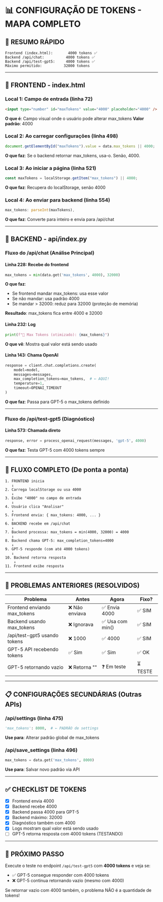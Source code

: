 # 📊 CONFIGURAÇÃO DE TOKENS - MAPA COMPLETO

## 🎯 RESUMO RÁPIDO

```
Frontend (index.html):       4000 tokens ✅
Backend /api/chat:          4000 tokens ✅
Backend /api/test-gpt5:     4000 tokens ✅
Máximo permitido:          32000 tokens
```

---

## 📱 FRONTEND - index.html

### Local 1: Campo de entrada (linha 72)
```html
<input type="number" id="maxTokens" value="4000" placeholder="4000" />
```
**O que é**: Campo visual onde o usuário pode alterar max_tokens
**Valor padrão**: 4000

### Local 2: Ao carregar configurações (linha 498)
```javascript
document.getElementById("maxTokens").value = data.max_tokens || 4000;
```
**O que faz**: Se o backend retornar max_tokens, usa-o. Senão, 4000.

### Local 3: Ao iniciar a página (linha 521)
```javascript
const maxTokens = localStorage.getItem("max_tokens") || 4000;
```
**O que faz**: Recupera do localStorage, senão 4000

### Local 4: Ao enviar para backend (linha 554)
```javascript
max_tokens: parseInt(maxTokens),
```
**O que faz**: Converte para inteiro e envia para /api/chat

---

## 🔧 BACKEND - api/index.py

### Fluxo do /api/chat (Análise Principal)

#### Linha 228: Recebe do frontend
```python
max_tokens = min(data.get('max_tokens', 4000), 32000)
```
**O que faz**:
- Se frontend mandar max_tokens: usa esse valor
- Se não mandar: usa padrão 4000
- Se mandar > 32000: reduz para 32000 (proteção de memória)

**Resultado**: max_tokens fica entre 4000 e 32000

#### Linha 232: Log
```python
print(f"🔢 Max Tokens (otimizado): {max_tokens}")
```
**O que vê**: Mostra qual valor está sendo usado

#### Linha 143: Chama OpenAI
```python
response = client.chat.completions.create(
    model=model,
    messages=messages,
    max_completion_tokens=max_tokens,  # ← AQUI!
    temperature=1,
    timeout=OPENAI_TIMEOUT
)
```
**O que faz**: Passa para GPT-5 o max_tokens definido

---

### Fluxo do /api/test-gpt5 (Diagnóstico)

#### Linha 573: Chamada direto
```python
response, error = process_openai_request(messages, 'gpt-5', 4000)
```
**O que faz**: Testa GPT-5 com 4000 tokens sempre

---

## 🔄 FLUXO COMPLETO (De ponta a ponta)

```
1. FRONTEND inicia
   ↓
2. Carrega localStorage ou usa 4000
   ↓
3. Exibe "4000" no campo de entrada
   ↓
4. Usuário clica "Analisar"
   ↓
5. Frontend envia: { max_tokens: 4000, ... } 
   ↓
6. BACKEND recebe em /api/chat
   ↓
7. Backend processa: max_tokens = min(4000, 32000) = 4000
   ↓
8. Backend chama GPT-5: max_completion_tokens=4000
   ↓
9. GPT-5 responde (com até 4000 tokens)
   ↓
10. Backend retorna resposta
    ↓
11. Frontend exibe resposta
```

---

## 🚨 PROBLEMAS ANTERIORES (RESOLVIDOS)

| Problema | Antes | Agora | Fixo? |
|----------|-------|-------|-------|
| Frontend enviando max_tokens | ❌ Não enviava | ✅ Envia 4000 | ✅ SIM |
| Backend usando max_tokens | ❌ Ignorava | ✅ Usa com min() | ✅ SIM |
| /api/test-gpt5 usando tokens | ❌ 1000 | ✅ 4000 | ✅ SIM |
| GPT-5 API recebendo tokens | ✅ Sim | ✅ Sim | ✅ OK |
| GPT-5 retornando vazio | ❌ Retorna "" | ❓ Em teste | ⏳ TESTE |

---

## 📋 CONFIGURAÇÕES SECUNDÁRIAS (Outras APIs)

### /api/settings (linha 475)
```python
'max_tokens': 8000,  # ← PADRÃO de settings
```
**Use para**: Alterar padrão global de max_tokens

### /api/save_settings (linha 496)
```python
max_tokens = data.get('max_tokens', 8000)
```
**Use para**: Salvar novo padrão via API

---

## ✅ CHECKLIST DE TOKENS

- [x] Frontend envia 4000
- [x] Backend recebe 4000
- [x] Backend passa 4000 para GPT-5
- [x] Backend máximo: 32000
- [x] Diagnóstico também com 4000
- [x] Logs mostram qual valor está sendo usado
- [ ] GPT-5 retorna resposta com 4000 tokens (TESTANDO)

---

## 🎯 PRÓXIMO PASSO

Execute o teste no endpoint `/api/test-gpt5` com **4000 tokens** e veja se:
- ✅ GPT-5 consegue responder com 4000 tokens
- ❌ GPT-5 continua retornando vazio (mesmo com 4000)

Se retornar vazio com 4000 também, o problema NÃO é a quantidade de tokens!
